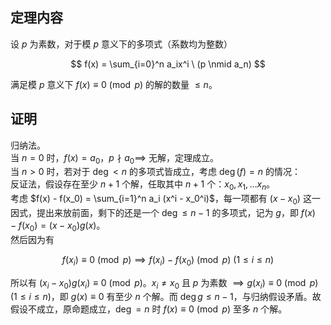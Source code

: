 ## 定理内容

设 $p$ 为素数，对于模 $p$ 意义下的多项式（系数均为整数）

$$
f(x) = \sum_{i=0}^n a_ix^i \ (p \nmid a_n) 
$$

满足模 $p$ 意义下 $f(x) \equiv 0 \pmod p$ 的解的数量 $\leq n$。

## 证明

归纳法。  
当 $n = 0$ 时，$f(x) = a_0$，$p \nmid a_0 \implies$ 无解，定理成立。  
当 $n > 0$ 时，若对于 $\deg < n$ 的多项式皆成立，考虑 $\deg(f) = n$ 的情况：  
反证法，假设存在至少 $n+1$ 个解，任取其中 $n+1$ 个：$x_0, x_1, \dots x_n$。  
考虑 $f(x) - f(x_0) = \sum_{i=1}^n a_i (x^i - x_0^i)$，每一项都有 $(x-x_0)$ 这一因式，提出来放前面，剩下的还是一个 $\deg \leq n-1$ 的多项式，记为 $g$，即 $f(x) - f(x_0) = (x-x_0)g(x)$。  
然后因为有

$$
f(x_i) \equiv 0 \pmod p \implies f(x_i) - f(x_0) \pmod p \ (1 \leq i \leq n)
$$

所以有 $(x_i-x_0)g(x_i) \equiv 0 \pmod p$。$x_i \neq x_0$ 且 $p$ 为素数 $\implies g(x_i) \equiv 0 \pmod p (1 \leq i \leq n)$，即 $g(x) \equiv 0$ 有至少 $n$ 个解。而 $\deg g \leq n - 1$，与归纳假设矛盾。故假设不成立，原命题成立，$\deg = n$ 时 $f(x) \equiv 0 \pmod p$ 至多 $n$ 个解。